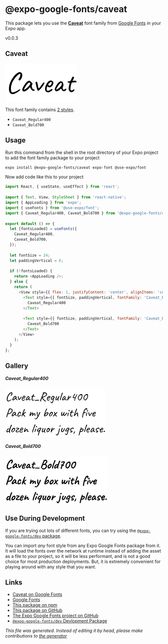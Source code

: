 # @expo-google-fonts/caveat

This package lets you use the [**Caveat**](https://fonts.google.com/specimen/Caveat) font family from [Google Fonts](https://fonts.google.com/) in your Expo app.

v0.0.3

## Caveat

![Caveat](./font-family.png)

This font family contains [2 styles](#gallery).

- `Caveat_Regular400`
- `Caveat_Bold700`

## Usage

Run this command from the shell in the root directory of your Expo project to add the font family package to your project
```sh
expo install @expo-google-fonts/caveat expo-font @use-expo/font
```

Now add code like this to your project
```js
import React, { useState, useEffect } from 'react';

import { Text, View, StyleSheet } from 'react-native';
import { AppLoading } from 'expo';
import { useFonts } from '@use-expo/font';
import { Caveat_Regular400, Caveat_Bold700 } from '@expo-google-fonts/caveat';

export default () => {
  let [fontsLoaded] = useFonts({
    Caveat_Regular400,
    Caveat_Bold700,
  });

  let fontSize = 24;
  let paddingVertical = 6;

  if (!fontsLoaded) {
    return <AppLoading />;
  } else {
    return (
      <View style={{ flex: 1, justifyContent: 'center', alignItems: 'center' }}>
        <Text style={{ fontSize, paddingVertical, fontFamily: 'Caveat_Regular400' }}>
          Caveat_Regular400
        </Text>

        <Text style={{ fontSize, paddingVertical, fontFamily: 'Caveat_Bold700' }}>
          Caveat_Bold700
        </Text>
      </View>
    );
  }
};

```

## Gallery

##### Caveat_Regular400
![Caveat_Regular400](./0ffe3acdd9c8d91838d7ba021d1c4e9111151e34a104318a8aafe0efeda5755f.ttf.png)

##### Caveat_Bold700
![Caveat_Bold700](./6993da01fa90c359d45a03be9927b46be80d261978de6f5805f43d75ed2d172f.ttf.png)


## Use During Development

If you are trying out lots of different fonts, you can try using the [`@expo-google-fonts/dev` package](https://www.npmjs.com/package/@expo-google-fonts/dev).

You can import *any* font style from any Expo Google Fonts package from it. It will load the fonts
over the network at runtime instead of adding the asset as a file to your project, so it will be 
less performant, and is not a good choice for most production deployments. But, it is extremely convenient
for playing around with any style that you want.

## Links

- [Caveat on Google Fonts](https://fonts.google.com/specimen/Caveat)
- [Google Fonts](https://fonts.google.com/)
- [This package on npm](https://www.npmjs.com/package/@expo-google-fonts/caveat)
- [This package on GitHub](https://github.com/expo/google-fonts/tree/master/font-packages/caveat)
- [The Expo Google Fonts project on GitHub](https://github.com/expo/google-fonts)
- [`@expo-google-fonts/dev` Devlopment Package](https://github.com/expo/google-fonts/tree/master/font-packages/dev)


*This file was generated. Instead of editing it by head, please make contributions to [the generator](https://github.com/expo/google-fonts/tree/master/packages/generator)*
